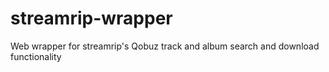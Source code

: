 # streamrip-wrapper
Web wrapper for streamrip's Qobuz track and album search and download functionality
